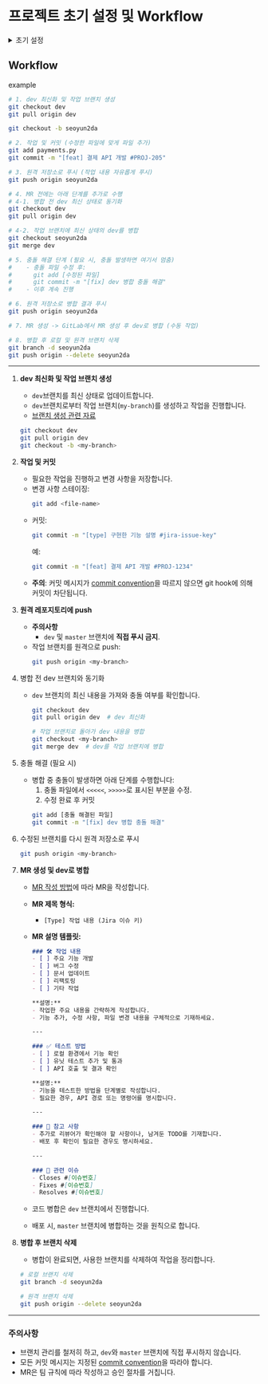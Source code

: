 # 프로젝트 초기 설정 및 Workflow

<details>
<summary>초기 설정</summary>
<div markdown="1">

1. **로컬에 Git Clone**
   ```bash
   git clone <repository-url>
   ```
2. **git hook 설정**
   - pre-commit 설치:
     ```bash
     pip install pre-commit
     ```
   - git hook 활성화:
     ```bash
     pre-commit install --hook-type commit-msg
     ```

</div>
</details>


## Workflow
example
```bash
# 1. dev 최신화 및 작업 브랜치 생성
git checkout dev
git pull origin dev

git checkout -b seoyun2da

# 2. 작업 및 커밋 (수정한 파일에 맞게 파일 추가)
git add payments.py
git commit -m "[feat] 결제 API 개발 #PROJ-205"

# 3. 원격 저장소로 푸시 (작업 내용 자유롭게 푸시)
git push origin seoyun2da

# 4. MR 전에는 아래 단계를 추가로 수행
# 4-1. 병합 전 dev 최신 상태로 동기화
git checkout dev
git pull origin dev

# 4-2. 작업 브랜치에 최신 상태의 dev를 병합
git checkout seoyun2da
git merge dev

# 5. 충돌 해결 단계 (필요 시, 충돌 발생하면 여기서 멈춤)
#    - 충돌 파일 수정 후:
#      git add [수정된 파일]
#      git commit -m "[fix] dev 병합 충돌 해결"
#    - 이후 계속 진행

# 6. 원격 저장소로 병합 결과 푸시
git push origin seoyun2da

# 7. MR 생성 -> GitLab에서 MR 생성 후 dev로 병합 (수동 작업)

# 8. 병합 후 로컬 및 원격 브랜치 삭제
git branch -d seoyun2da
git push origin --delete seoyun2da
```

---

1. **dev 최신화 및 작업 브랜치 생성**
    - `dev`브랜치를 최신 상태로 업데이트합니다.
    - `dev`브랜치로부터 작업 브랜치(`my-branch`)를 생성하고 작업을 진행합니다. 
    - [브랜치 생성 관련 자료](https://www.notion.so/Branch-ac2597a3e18a406b99c89b0e0d312546)
   ```bash
   git checkout dev
   git pull origin dev
   git checkout -b <my-branch>
   ```
2. **작업 및 커밋**
   - 필요한 작업을 진행하고 변경 사항을 저장합니다.
   - 변경 사항 스테이징:
     ```bash
     git add <file-name>
     ```
   - 커밋:
     ```bash
     git commit -m "[type] 구현한 기능 설명 #jira-issue-key"
     ```
     예: 
     ```bash
     git commit -m "[feat] 결제 API 개발 #PROJ-1234"
     ```
   - **주의**: 커밋 메시지가 [commit convention](<https://www.notion.so/Git-b876e446a62a420cad5de055e8ed1bc8>)을 따르지 않으면 git hook에 의해 커밋이 차단됩니다.

3. **원격 레포지토리에 push**
   - **주의사항**
     - `dev` 및 `master` 브랜치에 **직접 푸시 금지**.
   - 작업 브랜치를 원격으로 push:
     ```bash
     git push origin <my-branch>
     ```

4. 병합 전 dev 브랜치와 동기화
   - `dev` 브랜치의 최신 내용을 가져와 충돌 여부를 확인합니다.
     ```bash
     git checkout dev
     git pull origin dev  # dev 최신화
     
     # 작업 브랜치로 돌아가 dev 내용을 병합
     git checkout <my-branch>
     git merge dev  # dev를 작업 브랜치에 병합
     ```

5. 충돌 해결 (필요 시)
   - 병합 중 충돌이 발생하면 아래 단계를 수행합니다:
     1. 충돌 파일에서 `<<<<<`, `>>>>>`로 표시된 부분을 수정.
     2. 수정 완료 후 커밋
     ```bash
     git add [충돌 해결된 파일]
     git commit -m "[fix] dev 병합 충돌 해결"
     ```
     
6. 수정된 브랜치를 다시 원격 저장소로 푸시
   ```bash
   git push origin <my-branch>
   ```

7. **MR 생성 및 dev로 병합**
   - [MR 작성 방법](<https://www.notion.so/PR-Pull-Request-48e7e51a1ebd42baac9a007cff3f879e>)에 따라 MR을 작성합니다.
   - **MR 제목 형식:**
     - `[Type] 작업 내용 (Jira 이슈 키)`
   - **MR 설명 템플릿:**
    
       ```markdown
       ### 🛠 작업 내용  
       - [ ] 주요 기능 개발  
       - [ ] 버그 수정  
       - [ ] 문서 업데이트  
       - [ ] 리팩토링  
       - [ ] 기타 작업  
    
       **설명:**  
       - 작업한 주요 내용을 간략하게 작성합니다.  
       - 기능 추가, 수정 사항, 파일 변경 내용을 구체적으로 기재하세요.  
    
       ---
    
       ### ✅ 테스트 방법  
       - [ ] 로컬 환경에서 기능 확인  
       - [ ] 유닛 테스트 추가 및 통과  
       - [ ] API 호출 및 결과 확인  
    
       **설명:**  
       - 기능을 테스트한 방법을 단계별로 작성합니다.  
       - 필요한 경우, API 경로 또는 명령어를 명시합니다.  
    
       ---
    
       ### 🚩 참고 사항  
       - 추가로 리뷰어가 확인해야 할 사항이나, 남겨둔 TODO를 기재합니다.  
       - 배포 후 확인이 필요한 경우도 명시하세요.  
    
       ---
    
       ### 🎯 관련 이슈  
       - Closes #[이슈번호]  
       - Fixes #[이슈번호]  
       - Resolves #[이슈번호]  
       ```
   
   - 코드 병합은 `dev` 브랜치에서 진행합니다.
   - 배포 시, `master` 브랜치에 병합하는 것을 원칙으로 합니다.
   
8. **병합 후 브랜치 삭제**
   - 병합이 완료되면, 사용한 브랜치를 삭제하여 작업을 정리합니다. 
    ```bash
    # 로컬 브랜치 삭제
    git branch -d seoyun2da
    
    # 원격 브랜치 삭제
    git push origin --delete seoyun2da
    
    ```

---

### 주의사항
- 브랜치 관리를 철저히 하고, `dev`와 `master` 브랜치에 직접 푸시하지 않습니다.
- 모든 커밋 메시지는 지정된 [commit convention](<https://www.notion.so/Git-b876e446a62a420cad5de055e8ed1bc8>)을 따라야 합니다.
- MR은 팀 규칙에 따라 작성하고 승인 절차를 거칩니다.
